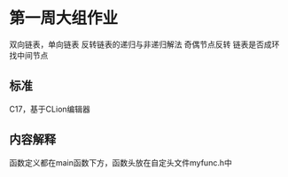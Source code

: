 # 第一周大组作业
双向链表，单向链表
反转链表的递归与非递归解法
奇偶节点反转
链表是否成环
找中间节点
## 标准
C17，基于CLion编辑器
## 内容解释
函数定义都在main函数下方，函数头放在自定头文件myfunc.h中